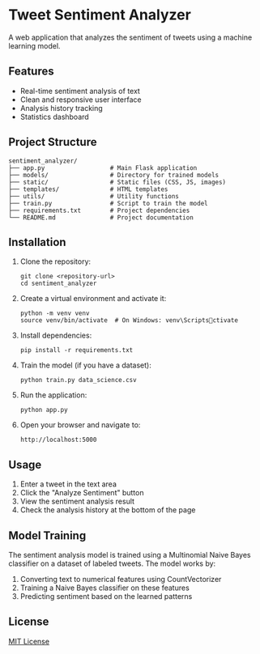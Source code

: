 # Tweet Sentiment Analyzer

A web application that analyzes the sentiment of tweets using a machine learning model.

## Features

- Real-time sentiment analysis of text
- Clean and responsive user interface
- Analysis history tracking
- Statistics dashboard

## Project Structure

```
sentiment_analyzer/
├── app.py                  # Main Flask application
├── models/                 # Directory for trained models
├── static/                 # Static files (CSS, JS, images)
├── templates/              # HTML templates
├── utils/                  # Utility functions
├── train.py                # Script to train the model
├── requirements.txt        # Project dependencies
└── README.md               # Project documentation
```

## Installation

1. Clone the repository:
   ```
   git clone <repository-url>
   cd sentiment_analyzer
   ```

2. Create a virtual environment and activate it:
   ```
   python -m venv venv
   source venv/bin/activate  # On Windows: venv\Scriptsctivate
   ```

3. Install dependencies:
   ```
   pip install -r requirements.txt
   ```

4. Train the model (if you have a dataset):
   ```
   python train.py data_science.csv
   ```

5. Run the application:
   ```
   python app.py
   ```

6. Open your browser and navigate to:
   ```
   http://localhost:5000
   ```

## Usage

1. Enter a tweet in the text area
2. Click the "Analyze Sentiment" button
3. View the sentiment analysis result
4. Check the analysis history at the bottom of the page

## Model Training

The sentiment analysis model is trained using a Multinomial Naive Bayes classifier on a dataset of labeled tweets. The model works by:

1. Converting text to numerical features using CountVectorizer
2. Training a Naive Bayes classifier on these features
3. Predicting sentiment based on the learned patterns

## License

[MIT License](LICENSE)